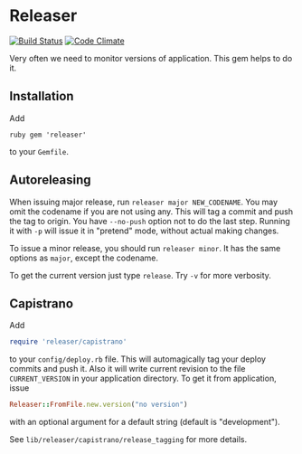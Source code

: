 # Releaser #

[![Build Status](http://travis-ci.org/dmitriy-kiriyenko/releaser.png)](http://travis-ci.org/dmitriy-kiriyenko/releaser) [![Code Climate](https://codeclimate.com/badge.png)](https://codeclimate.com/github/dmitriy-kiriyenko/releaser)

Very often we need to monitor versions of application. This gem helps to
do it.

## Installation ##

Add

```ruby gem 'releaser' ```

to your `Gemfile`.

## Autoreleasing ##

When issuing major release, run `releaser major NEW_CODENAME`. You may
omit the codename if you are not using any. This will tag a commit and
push the tag to origin.  You have `--no-push` option not to do the last
step. Running it with `-p` will issue it in "pretend" mode, without
actual making changes.

To issue a minor release, you should run `releaser minor`.  It has the
same options as `major`, except the codename.

To get the current version just type `release`. Try `-v` for more
verbosity.

## Capistrano ##

Add

```ruby
require 'releaser/capistrano'
```

to your `config/deploy.rb` file. This will automagically tag your deploy
commits and push it. Also it will write current revision to the file
`CURRENT_VERSION` in your application directory. To get it from
application, issue

```ruby
Releaser::FromFile.new.version("no version")
```

with an optional argument for a default string (default is
"development").

See `lib/releaser/capistrano/release_tagging` for more details.
